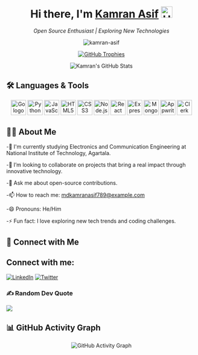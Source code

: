 <!--
  This is a complete GitHub profile README example.
  Save this as README.md in your profile repository (e.g. github.com/yourusername/yourusername)
-->

<!-- Centered Header and Greeting -->
<h1 align="center">
  Hi there, I'm <a href="https://github.com/kamran-asif">Kamran Asif</a> <img src="https://media.giphy.com/media/hvRJCLFzcasrR4ia7z/giphy.gif" width="30px" alt="Hello gif"/>
</h1>

<p align="center">
    <em>Open Source Enthusiast | Exploring New Technologies</em>
</p>

<!-- Profile Views Counter -->
<p align="center">
  <img src="https://komarev.com/ghpvc/?username=kamran-asif&label=Profile%20views&color=0e75b6&style=flat" alt="kamran-asif" />
</p>

<!-- GitHub Trophies (Dynamic Trophy Badges) -->
<p align="center">
  <a href="https://github.com/ryo-ma/github-profile-trophy">
    <img src="https://github-profile-trophy.vercel.app/?username=kamran-asif&theme=onedark&column=7" alt="GitHub Trophies"/>
  </a>
</p>

<!-- GitHub Stats Card -->
<p align="center">
  <img src="https://github-readme-stats.vercel.app/api?username=kamran-asif&show_icons=true&theme=radical" alt="Kamran's GitHub Stats" />
</p>

<!-- Badges/Technologies Section -->
## 🛠 Languages & Tools
<p align="center">
  <img src="https://cdn.jsdelivr.net/gh/devicons/devicon/icons/go/go-original.svg" height="40" alt="Go logo" />
  <img src="https://cdn.jsdelivr.net/gh/devicons/devicon/icons/python/python-original.svg" height="40" alt="Python logo" />
  <img src="https://cdn.jsdelivr.net/gh/devicons/devicon/icons/javascript/javascript-original.svg" height="40" alt="JavaScript logo" />
  <img src="https://cdn.jsdelivr.net/gh/devicons/devicon/icons/html5/html5-original.svg" height="40" alt="HTML5 logo" />
  <img src="https://cdn.jsdelivr.net/gh/devicons/devicon/icons/css3/css3-original.svg" height="40" alt="CSS3 logo" />
  <img src="https://cdn.jsdelivr.net/gh/devicons/devicon/icons/nodejs/nodejs-original.svg" height="40" alt="Node.js logo" />
  <img src="https://cdn.jsdelivr.net/gh/devicons/devicon/icons/react/react-original.svg" height="40" alt="React logo" />
  <img src="https://cdn.jsdelivr.net/gh/devicons/devicon/icons/express/express-original.svg" height="40" alt="Express logo" />
  <img src="https://cdn.jsdelivr.net/gh/devicons/devicon/icons/mongodb/mongodb-original.svg" height="40" alt="MongoDB logo" />
  <img src="https://appwrite.io/images/appwrite.svg" height="40" alt="Appwrite logo" />
  <img src="https://clerk.dev/images/logo-white.svg" height="40" alt="Clerk logo" />

</p>


<!-- About Me Section -->
## 👨‍💻 About Me
-🔭  I'm currently studying Electronics and Communication Engineering at National Institute of Technology, Agartala.

-👯 I’m looking to collaborate on projects that bring a real impact through innovative technology.

-💬 Ask me about open-source contributions.

-📫 How to reach me: [mdkamranasif789@example.com](mailto:mdkamranasif789@example.com)

-😄 Pronouns: He/Him

-⚡ Fun fact: I love exploring new tech trends and coding challenges.

<!-- Social Media Links -->
## 🤝 Connect with Me
## Connect with me:
[![LinkedIn](https://img.shields.io/badge/LinkedIn-%230077B5.svg?style=for-the-badge&logo=LinkedIn&logoColor=white)](https://www.linkedin.com/in/kamran-asif05/)
[![Twitter](https://img.shields.io/badge/Twitter-%231DA1F2.svg?style=for-the-badge&logo=Twitter&logoColor=white)](https://x.com/MdKamran_456)



### ✍️ Random Dev Quote
![](https://quotes-github-readme.vercel.app/api?type=horizontal&theme=radical)

<!-- Additional Stats or Activity Section (Optional) -->
## 📊 GitHub Activity Graph
<p align="center">
  <img src="https://github-readme-activity-graph.vercel.app/graph?username=kamran-asif&theme=react" alt="GitHub Activity Graph" />
</p>
